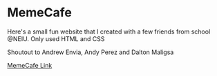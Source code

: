 # MemeCafe

Here's a small fun website that I created with a few friends from school @NEIU. 
Only used HTML and CSS 

Shoutout to Andrew Envia, Andy Perez and Dalton Maligsa

[MemeCafe Link](https://waltrdrgz.github.io/MemeCafe/)
